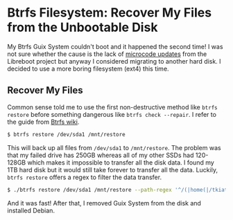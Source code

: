 # Btrfs Filesystem: Recover My Files from the Unbootable Disk

My Btrfs Guix System couldn't boot and it happened the second time! I was not sure whether the cause is the lack of [microcode updates](https://libreboot.org/faq.html#microcode) from the Libreboot project but anyway I considered migrating to another hard disk. I decided to use a more boring filesystem (ext4) this time.

## Recover My Files

Common sense told me to use the first non-destructive method like `btrfs restore` before something dangerous like `btrfs check --repair`. I refer to the guide from [Btrfs wiki](https://btrfs.wiki.kernel.org/index.php/Restore).

```bash
$ btrfs restore /dev/sda1 /mnt/restore
```

This will back up all files from `/dev/sda1` to `/mnt/restore`. The problem was that my failed drive has 250GB whereas all of my other SSDs had 120-128GB which makes it impossible to transfer all the disk data. I found my 1TB hard disk but it would still take forever to transfer all the data. Luckily, `btrfs restore` offers a regex to filter the data transfer.

```bash
$ ./btrfs restore /dev/sda1 /mnt/restore --path-regex '^/(|home(|/tkiat(|/Sync-Important(|/.\*))))$'
```

And it was fast! After that, I removed Guix System from the disk and installed Debian.
